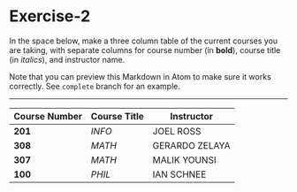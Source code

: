 # Exercise-2
In the space below, make a three column table of the current courses you are taking, with separate columns for course number (in **bold**), course title (in _italics_), and instructor name.

Note that you can preview this Markdown in Atom to make sure it works correctly. See `complete` branch for an example.

---
|**Course Number** | **Course Title**  | **Instructor** |
| ---------------- | ------------------| -------------- |
| **201**          |       _INFO_      |    JOEL ROSS   |
| **308**          |       _MATH_      |GERARDO ZELAYA  |
| **307**          |       _MATH_      | MALIK YOUNSI   |
| **100**          |       _PHIL_      | IAN SCHNEE     | 

